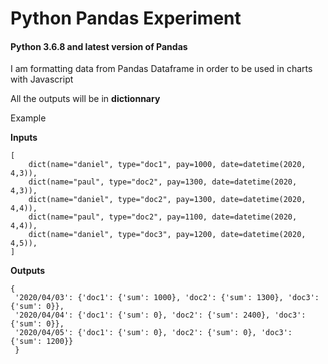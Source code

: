 # Python Pandas Experiment

#### Python 3.6.8 and latest version of **Pandas**

I am formatting data from Pandas Dataframe in order to be used in charts with Javascript

All the outputs will be in **dictionnary**

Example

**Inputs**
```
[
    dict(name="daniel", type="doc1", pay=1000, date=datetime(2020, 4,3)),
    dict(name="paul", type="doc2", pay=1300, date=datetime(2020, 4,3)),
    dict(name="daniel", type="doc2", pay=1300, date=datetime(2020, 4,4)),
    dict(name="paul", type="doc2", pay=1100, date=datetime(2020, 4,4)),
    dict(name="daniel", type="doc3", pay=1200, date=datetime(2020, 4,5)),
]
```

**Outputs**
```
{
 '2020/04/03': {'doc1': {'sum': 1000}, 'doc2': {'sum': 1300}, 'doc3': {'sum': 0}},
 '2020/04/04': {'doc1': {'sum': 0}, 'doc2': {'sum': 2400}, 'doc3': {'sum': 0}}, 
 '2020/04/05': {'doc1': {'sum': 0}, 'doc2': {'sum': 0}, 'doc3': {'sum': 1200}}
 }

```
